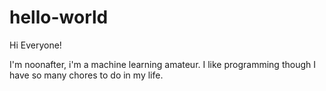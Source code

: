 # hello-world

Hi Everyone!

I'm noonafter, i'm a machine learning amateur.
I like programming though I have so many chores to do in my life.

